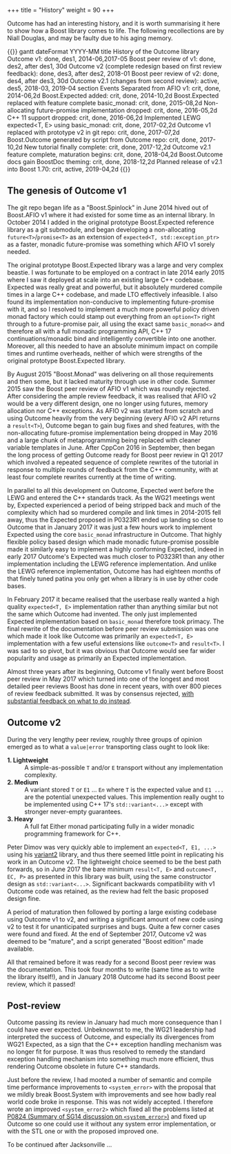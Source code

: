+++
title = "History"
weight = 90
+++

Outcome has had an interesting history, and it is worth summarising it here to show how a
Boost library comes to life. The following recollections are by Niall Douglas, and may be
faulty due to his aging memory.

{{<mermaid>}}
gantt
  dateFormat YYYY-MM
  title History of the Outcome library
  Outcome v1: done, des1, 2014-06,2017-05
  Boost peer review of v1: done, des2, after des1, 30d
  Outcome v2 (complete redesign based on first review feedback): done, des3, after des2, 2018-01
  Boost peer review of v2: done, des4, after des3, 30d
  Outcome v2.1 (changes from second review): active, des5, 2018-03, 2019-04 
  section Events
  Separated from AFIO v1: crit, done, 2014-06,2d
  Boost.Expected added: crit, done, 2014-10,2d
  Boost.Expected replaced with feature complete basic_monad: crit, done, 2015-08,2d
  Non-allocating future-promise implementation dropped: crit, done, 2016-05,2d
  C++ 11 support dropped: crit, done, 2016-06,2d
  Implemented LEWG expected&lt;T, E&gt; using basic_monad: crit, done, 2017-02,2d
  Outcome v1 replaced with prototype v2 in git repo: crit, done, 2017-07,2d
  Boost.Outcome generated by script from Outcome repo: crit, done, 2017-10,2d
  New tutorial finally complete: crit, done, 2017-12,2d
  Outcome v2.1 feature complete, maturation begins: crit, done, 2018-04,2d
  Boost.Outcome docs gain BoostDoc theming: crit, done, 2018-12,2d
  Planned release of v2.1 into Boost 1.70: crit, active, 2019-04,2d
{{</mermaid>}}

## The genesis of Outcome v1

The git repo began life as a "Boost.Spinlock" in June 2014 hived out of Boost.AFIO v1 where it had existed
for some time as an internal library. In October 2014 I added in the original prototype
Boost.Expected reference library as a git submodule, and began developing a non-allocating
`future<T>`/`promise<T>` as an extension of `expected<T, std::exception_ptr>` as a faster,
monadic future-promise was something which AFIO v1 sorely needed.

The original prototype Boost.Expected library was a large and very complex beastie.
I was fortunate to be employed on a contract in late 2014 early 2015 where I saw it deployed at
scale into an existing large C++ codebase. Expected was really great and powerful, but it absolutely
murdered compile times in a large C++ codebase, and made LTO effectively infeasible.
I also found its implementation non-conducive to implementing
future-promise with it, and so I resolved to implement a much more powerful policy driven
monad factory which could stamp out everything from an `option<T>` right through to a
future-promise pair, all using the exact same `basic_monad<>` and therefore all with a full
monadic programming API, C++ 17 continuations/monadic bind and intelligently convertible into one another.
Moreover, all this needed to have an absolute minimum impact on compile times and runtime
overheads, neither of which were strengths of the original prototype Boost.Expected library.

By August 2015 "Boost.Monad" was delivering on all those requirements and then some, but it lacked
maturity through use in other code. Summer 2015 saw the Boost peer review of AFIO v1 which
was roundly rejected. After considering the ample review feedback, it was realised that
AFIO v2 would be a very different design, one no longer using futures, memory allocation
nor C++ exceptions. As AFIO v2 was started from scratch and using Outcome heavily from the
very beginning (every AFIO v2 API returns a `result<T>`), Outcome began to gain bug fixes and
shed features, with the non-allocating future-promise implementation being dropped in May
2016 and a large chunk of metaprogramming being replaced with cleaner variable templates
in June. After CppCon 2016 in September, then began the long process of getting Outcome
ready for Boost peer review in Q1 2017 which involved a repeated sequence of complete rewrites
of the tutorial in response to multiple rounds of feedback from the C++ community, with
at least four complete rewrites currently at the time of writing.

In parallel to all this development on Outcome, Expected went before the LEWG and entered
the C++ standards track. As the WG21 meetings went by, Expected experienced a period
of being stripped back and much of the complexity which had so murdered compile and
link times in 2014-2015 fell away, thus the Expected proposed in P0323R1 ended up landing
so close to Outcome that in January 2017 it was just a few hours work to implement
Expected using the core `basic_monad` infrastructure in Outcome. That highly flexible
policy based design which made monadic future-promise possible made it similarly easy
to implement a highly conforming Expected, indeed in early 2017 Outcome's Expected was much
closer to P0323R1 than any other implementation including the LEWG reference implementation.
And unlike the LEWG reference implementation, Outcome has had eighteen months of that
finely tuned patina you only get when a library is in use by other code bases.

In February 2017 it became realised that the userbase really wanted a high quality `expected<T, E>`
implementation rather than anything similar but not the same which Outcome had invented.
The only just implemented Expected implementation based on `basic_monad` therefore took
primacy. The final rewrite of the documentation before peer review submission was one
which made it look like Outcome was primarily an `expected<T, E>` implementation with a
few useful extensions like `outcome<T>` and `result<T>`. I was sad to so pivot, but it
was obvious that Outcome would see far wider popularity and usage as primarily an Expected
implementation.

Almost three years after its beginning, Outcome v1 finally went before Boost peer review
in May 2017 which turned into one of the longest and most detailed peer reviews Boost has
done in recent years, with over 800 pieces of review feedback submitted. It was by consensus
rejected, [with substantial feedback on what to do instead](https://lists.boost.org/boost-announce/2017/06/0510.php).

## Outcome v2

During the very lengthy peer review, roughly three groups of opinion emerged as to what
a `value|error` transporting class ought to look like:

<dl>
<dt><b>1. Lightweight</b></dt>
<dd>A simple-as-possible <code>T</code> and/or <code>E</code> transport without any
implementation complexity.</dd>
<dt><b>2. Medium</b></dt>
<dd>A variant stored <code>T</code> or <code>E1</code> ... <code>E<i>n</i></code>
where <code>T</code> is the expected value and <code>E1 ...</code>
are the potential unexpected values. This implemention really ought to be implemented
using C++ 17's <code>std::variant<...></code> except with stronger never-empty guarantees.
</dd>
<dt><b>3. Heavy</b></dt>
<dd>A full fat Either monad participating fully in a wider monadic programming framework for C++.</dd>
</dl>

Peter Dimov was very quickly able to implement an `expected<T, E1, ...>` using his
[variant2](https://github.com/pdimov/variant2) library, and thus there seemed little
point in replicating his work in an Outcome v2. The lightweight choice seemed to be the
best path forwards, so in June 2017 the bare minimum `result<T, E>` and `outcome<T, EC, P>`
as presented in this library was built, using the same constructor design as `std::variant<...>`.
Significant backwards compatibility with v1 Outcome code was retained, as the review
had felt the basic proposed design fine.

A period of maturation then followed by porting a large existing codebase using Outcome v1
to v2, and writing a significant amount of new code using v2 to test it for unanticipated
surprises and bugs. Quite a few corner cases were found and fixed. At the end of September
2017, Outcome v2 was deemed to be "mature", and a script generated "Boost edition" made
available.

All that remained before it was ready for a second Boost peer review was the
documentation. This took four months to write (same time as to write the library itself!),
and in January 2018 Outcome had its second Boost peer review, which it passed!

## Post-review

Outcome passing its review in January had much more consequence than I could have ever
expected. Unbeknownst to me, the WG21 leadership had interpreted the success of
Outcome, and especially its divergences from WG21 Expected, as a sign that the C++
exception handling mechanism was no longer fit for purpose. It was thus resolved
to remedy the standard exception handling mechanism into something much more
efficient, thus rendering Outcome obsolete in future C++ standards.

Just before the review, I had mooted a number of semantic and compile time performance
improvements to `<system_error>` with the proposal that we mildly break Boost.System with
improvements and see how badly real world code broke in response. This was not widely
accepted. I therefore wrote an improved `<system_error2>` which fixed all the problems
listed at [P0824 (Summary of SG14 discussion on `<system_error>`)](https://wg21.link/P0824)
and fixed up Outcome so one could use it without any system error implementation,
or with the STL one or with the proposed improved one.

To be continued after Jacksonville ...
